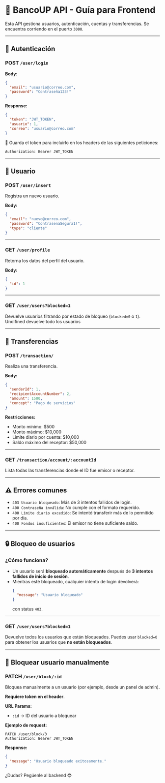
# 📡 BancoUP API - Guía para Frontend

Esta API gestiona usuarios, autenticación, cuentas y transferencias. Se encuentra corriendo en el puerto `3000`.

---

## 🔐 Autenticación

### POST `/user/login`

**Body:**
```json
{
  "email": "usuario@correo.com",
  "password": "Contraseña123!"
}
```

**Response:**
```json
{
  "token": "JWT_TOKEN",
  "usuario": 1,
  "correo": "usuario@correo.com"
}
```

🔑 Guarda el token para incluirlo en los headers de las siguientes peticiones:

```
Authorization: Bearer JWT_TOKEN
```

---

## 👤 Usuario

### POST `/user/insert`

Registra un nuevo usuario.

**Body:**
```json
{
  "email": "nuevo@correo.com",
  "password": "ContrasenaSegura1!",
  "type": "cliente"
}
```

---

### GET `/user/profile`

Retorna los datos del perfil del usuario.

**Body:**
```json
{
  "id": 1
}
```

---

### GET `/user/users?blocked=1`

Devuelve usuarios filtrando por estado de bloqueo (`blocked=0` o `1`).
Undifined devuelve todo los usuarios

---

## 💸 Transferencias

### POST `/transaction/`

Realiza una transferencia.

**Body:**
```json
{
  "senderId": 1,
  "recipientAccountNumber": 2,
  "amount": 1500,
  "concept": "Pago de servicios"
}
```

**Restricciones:**
- Monto mínimo: $500
- Monto máximo: $10,000
- Límite diario por cuenta: $10,000
- Saldo máximo del receptor: $50,000

---

### GET `/transaction/account/:accountId`

Lista todas las transferencias donde el ID fue emisor o receptor.

---

## ⚠️ Errores comunes

- `403 Usuario bloqueado`: Más de 3 intentos fallidos de login.
- `400 Contraseña inválida`: No cumple con el formato requerido.
- `400 Límite diario excedido`: Se intentó transferir más de lo permitido por día.
- `400 Fondos insuficientes`: El emisor no tiene suficiente saldo.

---
## 🔒 Bloqueo de usuarios

### ¿Cómo funciona?

- Un usuario será **bloqueado automáticamente** después de **3 intentos fallidos de inicio de sesión**.
- Mientras esté bloqueado, cualquier intento de login devolverá:
  ```json
  {
    "message": "Usuario bloqueado"
  }
  ```
  con status `403`.

---

### GET `/user/users?blocked=1`

Devuelve todos los usuarios que están bloqueados. Puedes usar `blocked=0` para obtener los usuarios que **no están bloqueados**.

---

## 🛑 Bloquear usuario manualmente

### PATCH `/user/block/:id`

Bloquea manualmente a un usuario (por ejemplo, desde un panel de admin).

**Requiere token en el header**.

**URL Params:**
- `:id` → ID del usuario a bloquear

**Ejemplo de request:**
```
PATCH /user/block/3
Authorization: Bearer JWT_TOKEN
```

**Response:**
```json
{
  "message": "Usuario bloqueado exitosamente."
}
```
¿Dudas? Pegúenle al backend 😎
